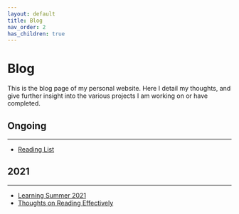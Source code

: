 ```yaml
---
layout: default
title: Blog
nav_order: 2
has_children: true
---
```

# Blog

This is the blog page of my personal website. Here I detail my thoughts, and give further insight into the various projects I am working on or have completed.

## Ongoing
***
- [Reading List](blog/Reading_List.md)

## 2021
***
- [Learning Summer 2021](blog/articles/Learning_Summer_2021.md)
- [Thoughts on Reading Effectively](blog/articles/Factors_For_Effective_Reading.md)
